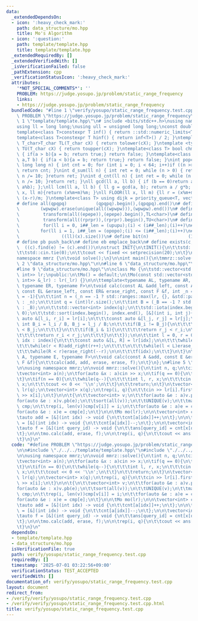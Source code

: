 ```yaml
---
data:
  _extendedDependsOn:
  - icon: ':heavy_check_mark:'
    path: data_structure/mo.hpp
    title: Mo's Algorithm
  - icon: ':question:'
    path: template/template.hpp
    title: template/template.hpp
  _extendedRequiredBy: []
  _extendedVerifiedWith: []
  _isVerificationFailed: false
  _pathExtension: cpp
  _verificationStatusIcon: ':heavy_check_mark:'
  attributes:
    '*NOT_SPECIAL_COMMENTS*': ''
    PROBLEM: https://judge.yosupo.jp/problem/static_range_frequency
    links:
    - https://judge.yosupo.jp/problem/static_range_frequency
  bundledCode: "#line 1 \"verify/yosupo/static_range_frequency.test.cpp\"\n#define\
    \ PROBLEM \"https://judge.yosupo.jp/problem/static_range_frequency\"\n\n#line\
    \ 1 \"template/template.hpp\"\n# include <bits/stdc++.h>\nusing namespace std;\n\
    using ll = long long;\nusing ull = unsigned long long;\nconst double pi = acos(-1);\n\
    template<class T>constexpr T inf() { return ::std::numeric_limits<T>::max(); }\n\
    template<class T>constexpr T hinf() { return inf<T>() / 2; }\ntemplate <typename\
    \ T_char>T_char TL(T_char cX) { return tolower(cX); }\ntemplate <typename T_char>T_char\
    \ TU(T_char cX) { return toupper(cX); }\ntemplate<class T> bool chmin(T& a,T b)\
    \ { if(a > b){a = b; return true;} return false; }\ntemplate<class T> bool chmax(T&\
    \ a,T b) { if(a < b){a = b; return true;} return false; }\nint popcnt(unsigned\
    \ long long n) { int cnt = 0; for (int i = 0; i < 64; i++)if ((n >> i) & 1)cnt++;\
    \ return cnt; }\nint d_sum(ll n) { int ret = 0; while (n > 0) { ret += n % 10;\
    \ n /= 10; }return ret; }\nint d_cnt(ll n) { int ret = 0; while (n > 0) { ret++;\
    \ n /= 10; }return ret; }\nll gcd(ll a, ll b) { if (b == 0)return a; return gcd(b,\
    \ a%b); };\nll lcm(ll a, ll b) { ll g = gcd(a, b); return a / g*b; };\nll MOD(ll\
    \ x, ll m){return (x%m+m)%m; }\nll FLOOR(ll x, ll m) {ll r = (x%m+m)%m; return\
    \ (x-r)/m; }\ntemplate<class T> using dijk = priority_queue<T, vector<T>, greater<T>>;\n\
    # define all(qpqpq)           (qpqpq).begin(),(qpqpq).end()\n# define UNIQUE(wpwpw)\
    \        (wpwpw).erase(unique(all((wpwpw))),(wpwpw).end())\n# define LOWER(epepe)\
    \         transform(all((epepe)),(epepe).begin(),TL<char>)\n# define UPPER(rprpr)\
    \         transform(all((rprpr)),(rprpr).begin(),TU<char>)\n# define rep(i,upupu)\
    \         for(ll i = 0, i##_len = (upupu);(i) < (i##_len);(i)++)\n# define reps(i,opopo)\
    \        for(ll i = 1, i##_len = (opopo);(i) <= (i##_len);(i)++)\n# define len(x)\
    \                ((ll)(x).size())\n# define bit(n)               (1LL << (n))\n\
    # define pb push_back\n# define eb emplace_back\n# define exists(c, e)       \
    \  ((c).find(e) != (c).end())\n\nstruct INIT{\n\tINIT(){\n\t\tstd::ios::sync_with_stdio(false);\n\
    \t\tstd::cin.tie(0);\n\t\tcout << fixed << setprecision(20);\n\t}\n}INIT;\n\n\
    namespace mmrz {\n\tvoid solve();\n}\n\nint main(){\n\tmmrz::solve();\n}\n#line\
    \ 2 \"data_structure/mo.hpp\"\n\n#line 6 \"data_structure/mo.hpp\"\n#include<ranges>\n\
    #line 9 \"data_structure/mo.hpp\"\n\nclass Mo {\n\tstd::vector<std::pair<int,\
    \ int>> lr;\npublic:\n\tMo() = default;\n\tMo(const std::vector<std::pair<int,\
    \ int>> &_lr) : lr(_lr) {}\n\n\ttemplate<typename AL, typename AR, typename EL,\
    \ typename ER, typename F>\n\tvoid calc(const AL &add_left, const AR &add_right,\
    \ const EL &erase_left, const ER& erase_right, const F &f, int _n = -1, int _B\
    \ = -1){\n\t\tint n = (_n == -1 ? std::ranges::max(lr, {}, &std::pair<int, int>::second).second\
    \ : _n);\n\t\tint q = (int)lr.size();\n\t\tint B = (_B == -1 ? std::max(1, n/int(sqrt(q)))\
    \ : _B);\n\n\t\tstd::vector<int> index(q);\n\t\tstd::iota(index.begin(), index.end(),\
    \ 0);\n\t\tstd::sort(index.begin(), index.end(), [&](int i, int j){\n\t\t\tconst\
    \ auto &[l_i, r_i] = lr[i];\n\t\t\tconst auto &[l_j, r_j] = lr[j];\n\t\t\tconst\
    \ int B_i = l_i / B, B_j = l_j / B;\n\t\t\tif(B_i != B_j){\n\t\t\t\treturn B_i\
    \ < B_j;\n\t\t\t}\n\t\t\tif(B_i & 1){\n\t\t\t\treturn r_j < r_i;\n\t\t\t}else{\n\
    \t\t\t\treturn r_i < r_j;\n\t\t\t}\n\t\t});\n\n\t\tint l = 0, r = 0;\n\t\tfor(int\
    \ idx : index){\n\t\t\tconst auto &[L, R] = lr[idx];\n\n\t\t\twhile(L < l)add_left(--l);\n\
    \t\t\twhile(r < R)add_right(r++);\n\t\t\t\n\t\t\twhile(l < L)erase_left(l++);\n\
    \t\t\twhile(R < r)erase_right(--r);\n\n\t\t\tf(idx);\n\t\t}\n\t}\n\n\ttemplate<typename\
    \ A, typename E, typename F>\n\tvoid calc(const A &add, const E &erase, const\
    \ F &f){\n\t\tcalc(add, add, erase, erase, f);\n\t}\n};\n#line 5 \"verify/yosupo/static_range_frequency.test.cpp\"\
    \n\nusing namespace mmrz;\n\nvoid mmrz::solve(){\n\tint n, q;\n\tcin >> n >> q;\n\
    \tvector<int> a(n);\n\tfor(auto &x : a)cin >> x;\n\tif(q == 0){\n\t\treturn;\n\
    \t}\n\tif(n == 0){\n\t\twhile(q--){\n\t\t\tint l, r, x;\n\t\t\tcin >> l >> r >>\
    \ x;\n\t\t\tcout << 0 << '\\n';\n\t\t}\n\t\treturn;\n\t}\n\tvector<pair<int, int>>\
    \ lr(q);\n\tvector<int> x(q);\n\trep(i, q){\n\t\tcin >> lr[i].first >> lr[i].second\
    \ >> x[i];\n\t}\n\n\t{\n\t\tvector<int> v;\n\t\tfor(auto &e : a)v.pb(e);\n\t\t\
    for(auto &e : x)v.pb(e);\n\t\tsort(all(v));\n\t\tUNIQUE(v);\n\t\tmap<int, int>\
    \ cmp;\n\t\trep(i, len(v))cmp[v[i]] = i;\n\t\tfor(auto &e : a)e = cmp[e];\n\t\t\
    for(auto &e : x)e = cmp[e];\n\t}\n\n\tMo mo(lr);\n\n\tvector<int> cnt(n+q);\n\n\
    \tauto add = [&](int idx) -> void {\n\t\tcnt[a[idx]]++;\n\t};\n\n\tauto erase\
    \ = [&](int idx) -> void {\n\t\tcnt[a[idx]]--;\n\t};\n\n\tvector<int> ans(q);\n\
    \tauto f = [&](int query_id) -> void {\n\t\tans[query_id] = cnt[x[query_id]];\n\
    \t};\n\n\tmo.calc(add, erase, f);\n\n\trep(i, q){\n\t\tcout << ans[i] << '\\n';\n\
    \t}\n}\n"
  code: "#define PROBLEM \"https://judge.yosupo.jp/problem/static_range_frequency\"\
    \n\n#include \"./../../template/template.hpp\"\n#include \"./../../data_structure/mo.hpp\"\
    \n\nusing namespace mmrz;\n\nvoid mmrz::solve(){\n\tint n, q;\n\tcin >> n >> q;\n\
    \tvector<int> a(n);\n\tfor(auto &x : a)cin >> x;\n\tif(q == 0){\n\t\treturn;\n\
    \t}\n\tif(n == 0){\n\t\twhile(q--){\n\t\t\tint l, r, x;\n\t\t\tcin >> l >> r >>\
    \ x;\n\t\t\tcout << 0 << '\\n';\n\t\t}\n\t\treturn;\n\t}\n\tvector<pair<int, int>>\
    \ lr(q);\n\tvector<int> x(q);\n\trep(i, q){\n\t\tcin >> lr[i].first >> lr[i].second\
    \ >> x[i];\n\t}\n\n\t{\n\t\tvector<int> v;\n\t\tfor(auto &e : a)v.pb(e);\n\t\t\
    for(auto &e : x)v.pb(e);\n\t\tsort(all(v));\n\t\tUNIQUE(v);\n\t\tmap<int, int>\
    \ cmp;\n\t\trep(i, len(v))cmp[v[i]] = i;\n\t\tfor(auto &e : a)e = cmp[e];\n\t\t\
    for(auto &e : x)e = cmp[e];\n\t}\n\n\tMo mo(lr);\n\n\tvector<int> cnt(n+q);\n\n\
    \tauto add = [&](int idx) -> void {\n\t\tcnt[a[idx]]++;\n\t};\n\n\tauto erase\
    \ = [&](int idx) -> void {\n\t\tcnt[a[idx]]--;\n\t};\n\n\tvector<int> ans(q);\n\
    \tauto f = [&](int query_id) -> void {\n\t\tans[query_id] = cnt[x[query_id]];\n\
    \t};\n\n\tmo.calc(add, erase, f);\n\n\trep(i, q){\n\t\tcout << ans[i] << '\\n';\n\
    \t}\n}\n"
  dependsOn:
  - template/template.hpp
  - data_structure/mo.hpp
  isVerificationFile: true
  path: verify/yosupo/static_range_frequency.test.cpp
  requiredBy: []
  timestamp: '2025-07-01 03:22:56+09:00'
  verificationStatus: TEST_ACCEPTED
  verifiedWith: []
documentation_of: verify/yosupo/static_range_frequency.test.cpp
layout: document
redirect_from:
- /verify/verify/yosupo/static_range_frequency.test.cpp
- /verify/verify/yosupo/static_range_frequency.test.cpp.html
title: verify/yosupo/static_range_frequency.test.cpp
---
```

